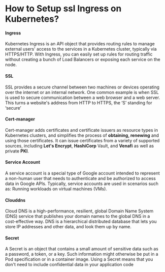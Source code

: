 # How to Setup ssl Ingress on Kubernetes?

#### Ingress
Kubernetes Ingress is an API object that provides routing rules to manage external users' access to the services in a Kubernetes cluster, typically via HTTPS/HTTP. With Ingress, you can easily set up rules for routing traffic without creating a bunch of Load Balancers or exposing each service on the node.

#### SSL
SSL provides a secure channel between two machines or devices operating over the internet or an internal network. One common example is when SSL is used to secure communication between a web browser and a web server. This turns a website's address from HTTP to HTTPS, the ‘S’ standing for ‘secure’


#### Cert-manager
Cert-manager adds certificates and certificate issuers as resource types in Kubernetes clusters, and simplifies the process of **obtaining, renewing** and using those certificates. It can issue certificates from a variety of supported sources, including **Let's Encrypt**, **HashiCorp** Vault, and **Venafi** as well as private **PKI**.

#### Service Account
A service account is a special type of Google account intended to represent a non-human user that needs to authenticate and be authorized to access data in Google APIs. Typically, service accounts are used in scenarios such as: Running workloads on virtual machines (VMs).

#### Clouddns
Cloud DNS is a high-performance, resilient, global Domain Name System (DNS) service that publishes your domain names to the global DNS in a cost-effective way. DNS is a hierarchical distributed database that lets you store IP addresses and other data, and look them up by name.

#### Secret
A Secret is an object that contains a small amount of sensitive data such as a password, a token, or a key. Such information might otherwise be put in a Pod specification or in a container image. Using a Secret means that you don't need to include confidential data in your application code
